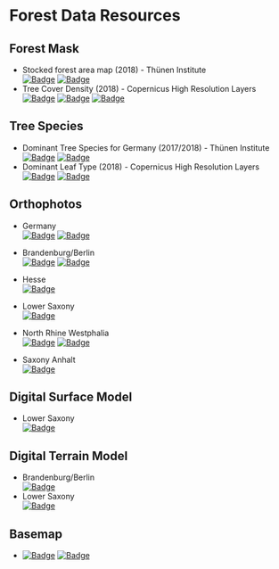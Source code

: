 # Forest Data Resources

## Forest Mask

- Stocked forest area map (2018) - Thünen Institute  
  [![Badge](https://img.shields.io/badge/Resource-grey)](https://doi.org/10.3220/DATA20221205151218)  [![Badge](https://img.shields.io/badge/Download-grey)](https://www.openagrar.de/servlets/MCRFileNodeServlet/openagrar_derivate_00058786/holzbodenkarte_2018_32632.tif)
- Tree Cover Density (2018) - Copernicus High Resolution Layers  
  [![Badge](https://img.shields.io/badge/Resource-grey)](https://doi.org/10.2909/486f77da-d605-423e-93a9-680760ab6791)  [![Badge](https://img.shields.io/badge/WMS-grey)](https://image.discomap.eea.europa.eu/arcgis/services/GioLandPublic/HRL_TreeCoverDensity_2018/ImageServer/WMSServer)  [![Badge](https://img.shields.io/badge/WMS%20Info-grey)](https://image.discomap.eea.europa.eu/arcgis/services/GioLandPublic/HRL_TreeCoverDensity_2018/ImageServer/WMSServer) 


## Tree Species

- Dominant Tree Species for Germany (2017/2018) - Thünen Institute  
  [![Badge](https://img.shields.io/badge/Resource-grey)](https://doi.org/10.3220/DATA20221214084846)  [![Badge](https://img.shields.io/badge/Download-grey)](https://www.openagrar.de/servlets/MCRFileNodeServlet/openagrar_derivate_00057802/Dominant_Species_Class.tif)
- Dominant Leaf Type (2018) - Copernicus High Resolution Layers  
  [![Badge](https://img.shields.io/badge/Resource-grey)](https://doi.org/10.2909/7b28d3c1-b363-4579-9141-bdd09d073fd8)  [![Badge](https://img.shields.io/badge/WMS-grey)](https://copernicus.discomap.eea.europa.eu/arcgis/services/GioLandPublic/HRL_DominanteLeafType_2018/ImageServer/WMSServer?request=GetCapabilities&service=WMS)


## Orthophotos

- Germany  
  [![Badge](https://img.shields.io/badge/WMS-grey)](http://sg.geodatenzentrum.de/wms_dop)  [![Badge](https://img.shields.io/badge/WMS%20Info-grey)](http://sg.geodatenzentrum.de/wms_info) 

- Brandenburg/Berlin  
  [![Badge](https://img.shields.io/badge/WMS-grey)](https://isk.geobasis-bb.de/mapproxy/dop20c/service/wms)  [![Badge](https://img.shields.io/badge/WMS%20Info-grey)](https://isk.geobasis-bb.de/ows/aktualitaeten_wms) 
- Hesse  
  [![Badge](https://img.shields.io/badge/WMS-grey)](https://www.gds-srv.hessen.de/cgi-bin/lika-services/ogc-free-images.ows?language=ger&VERSION=1.1.1)
- Lower Saxony  
  [![Badge](https://img.shields.io/badge/WMS-grey)](https://opendata.lgln.niedersachsen.de/doorman/noauth/dop_wms)
- North Rhine Westphalia  
  [![Badge](https://img.shields.io/badge/WMS-grey)](https://www.wmts.nrw.de/geobasis/wmts_nw_dop)  [![Badge](https://img.shields.io/badge/WMS%20Info-grey)](http://www.wms.nrw.de/geobasis/wms_nw_bildfluggebiete) 
- Saxony Anhalt  
  [![Badge](https://img.shields.io/badge/WMS-grey)](https://www.geodatenportal.sachsen-anhalt.de/wss/service/ST_LVermGeo_DOP_WMS_OpenData/guest)


## Digital Surface Model

- Lower Saxony  
  [![Badge](https://img.shields.io/badge/WMS-grey)](https://opendata.lgln.niedersachsen.de/doorman/noauth/dom_wms)


## Digital Terrain Model

- Brandenburg/Berlin  
  [![Badge](https://img.shields.io/badge/WMS-grey)](https://isk.geobasis-bb.de/mapproxy/dgm/service/wms)
- Lower Saxony  
  [![Badge](https://img.shields.io/badge/WMS-grey)](https://opendata.lgln.niedersachsen.de/doorman/noauth/dgm_wms)


## Basemap

- [![Badge](https://img.shields.io/badge/Resource-grey)](https://basemap.de/)  [![Badge](https://img.shields.io/badge/WMTS-grey)](https://sgx.geodatenzentrum.de/wmts_basemapde/1.0.0/WMTSCapabilities.xml)
 
